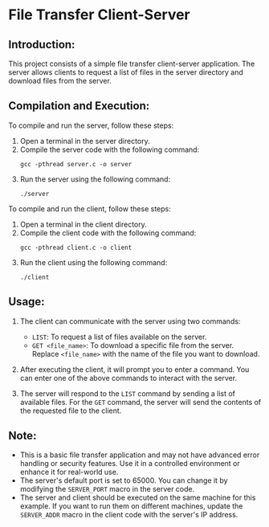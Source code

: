 
File Transfer Client-Server
==================================

Introduction:
--------------
This project consists of a simple file transfer client-server application. The server allows clients to request a list of files in the server directory and download files from the server.

Compilation and Execution:
--------------------------
To compile and run the server, follow these steps:
1. Open a terminal in the server directory.
2. Compile the server code with the following command:
   ```
   gcc -pthread server.c -o server
   ```
3. Run the server using the following command:
   ```
   ./server
   ```

To compile and run the client, follow these steps:
1. Open a terminal in the client directory.
2. Compile the client code with the following command:
   ```
   gcc -pthread client.c -o client
   ```
3. Run the client using the following command:
   ```
   ./client
   ```

Usage:
-------
1. The client can communicate with the server using two commands:
   - `LIST`: To request a list of files available on the server.
   - `GET <file_name>`: To download a specific file from the server. Replace `<file_name>` with the name of the file you want to download.

2. After executing the client, it will prompt you to enter a command. You can enter one of the above commands to interact with the server.

3. The server will respond to the `LIST` command by sending a list of available files. For the `GET` command, the server will send the contents of the requested file to the client.

Note:
------
- This is a basic file transfer application and may not have advanced error handling or security features. Use it in a controlled environment or enhance it for real-world use.
- The server's default port is set to 65000. You can change it by modifying the `SERVER_PORT` macro in the server code.
- The server and client should be executed on the same machine for this example. If you want to run them on different machines, update the `SERVER_ADDR` macro in the client code with the server's IP address.
